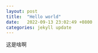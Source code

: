 ```yaml
---
layout: post
title:  "Hello world"
date:   2022-09-13 23:02:49 +0800
categories: jekyll update
---
```


这是啥啊